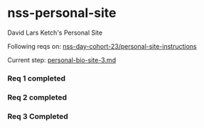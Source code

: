 # nss-personal-site
David Lars Ketch's Personal Site

Following reqs on: [nss-day-cohort-23/personal-site-instructions](https://github.com/nss-day-cohort-23/personal-site-instructions)

Current step: [personal-bio-site-3.md](https://github.com/nss-day-cohort-23/personal-site-instructions/blob/master/personal-bio-site-3.md)

### Req 1 completed

### Req 2 completed
### Req 3 Completed
